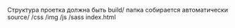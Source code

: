 Структура проетка должна быть
build/ папка собирается автоматически
source/
  /css
  /img
  /js
  /sass
  index.html
  

